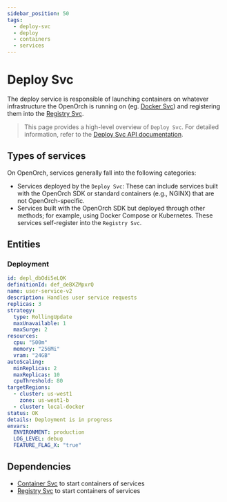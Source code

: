 ```yaml
---
sidebar_position: 50
tags:
  - deploy-svc
  - deploy
  - containers
  - services
---
```


# Deploy Svc

The deploy service is responsible of launching containers on whatever infrastructure the OpenOrch is running on (eg. [Docker Svc](/docs/built-in-services/container-svc)) and registering them into the [Registry Svc](/docs/built-in-services/container-svc).

> This page provides a high-level overview of `Deploy Svc`. For detailed information, refer to the [Deploy Svc API documentation](/docs/openorch/save-deployment).

## Types of services

On OpenOrch, services generally fall into the following categories:

- Services deployed by the `Deploy Svc`: These can include services built with the OpenOrch SDK or standard containers (e.g., NGINX) that are not OpenOrch-specific.
- Services built with the OpenOrch SDK but deployed through other methods; for example, using Docker Compose or Kubernetes. These services self-register into the `Registry Svc`.

## Entities

### Deployment

```yaml
id: depl_dbOdi5eLQK
definitionId: def_deBXZMpxrQ
name: user-service-v2
description: Handles user service requests
replicas: 3
strategy:
  type: RollingUpdate
  maxUnavailable: 1
  maxSurge: 2
resources:
  cpu: "500m"
  memory: "256Mi"
  vram: "24GB"
autoScaling:
  minReplicas: 2
  maxReplicas: 10
  cpuThreshold: 80
targetRegions:
  - cluster: us-west1
    zone: us-west1-b
  - cluster: local-docker
status: OK
details: Deployment is in progress
envars:
  ENVIRONMENT: production
  LOG_LEVEL: debug
  FEATURE_FLAG_X: "true"
```

## Dependencies

- [Container Svc](/docs/built-in-services/container-svc) to start containers of services
- [Registry Svc](/docs/built-in-services/registry-svc) to start containers of services
